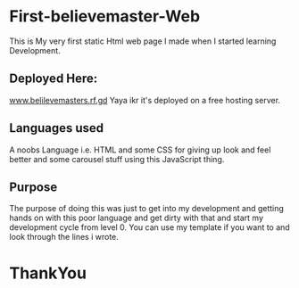 # First-believemaster-Web
This is My very first static Html web page I made when I started learning Development.

## Deployed Here:
www.belilevemasters.rf.gd
Yaya ikr it's deployed on a free hosting server.

## Languages used
A noobs Language i.e. HTML and some CSS for giving up look and feel better and some carousel stuff using this JavaScript thing.

## Purpose
The purpose of doing this was just to get into my development and getting hands on with this poor language and get dirty with that and 
start my development cycle from level 0.
You can use my template if you want to and look through the lines i wrote.

# ThankYou

